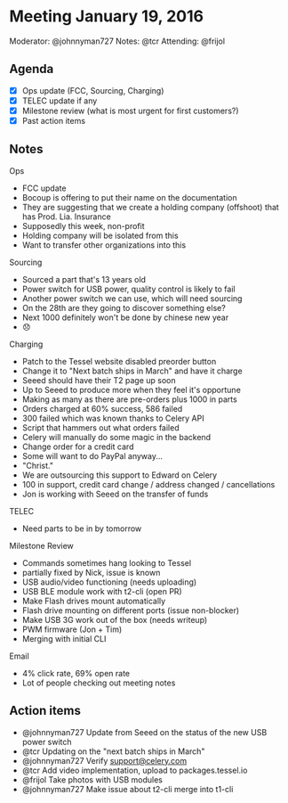 # Meeting January 19, 2016
Moderator: @johnnyman727
Notes: @tcr
Attending: @frijol

## Agenda
- [x] Ops update (FCC, Sourcing, Charging)
- [x] TELEC update if any
- [x] Milestone review (what is most urgent for first customers?)
- [x] Past action items

## Notes
Ops

- FCC update
- Bocoup is offering to put their name on the documentation
- They are suggesting that we create a holding company (offshoot) that has Prod. Lia. Insurance
- Supposedly this week, non-profit
- Holding company will be isolated from this
- Want to transfer other organizations into this

Sourcing

- Sourced a part that's 13 years old
- Power switch for USB power, quality control is likely to fail
- Another power switch we can use, which will need sourcing
- On the 28th are they going to discover something else?
- Next 1000 definitely won't be done by chinese new year
- :disappointed:

Charging

- Patch to the Tessel website disabled preorder button
- Change it to "Next batch ships in March" and have it charge
- Seeed should have their T2 page up soon
- Up to Seeed to produce more when they feel it's opportune
- Making as many as there are pre-orders plus 1000 in parts
- Orders charged at 60% success, 586 failed
- 300 failed which was known thanks to Celery API
- Script that hammers out what orders failed
- Celery will manually do some magic in the backend
- Change order for a credit card
- Some will want to do PayPal anyway...
- "Christ."
- We are outsourcing this support to Edward on Celery
- 100 in support, credit card change / address changed / cancellations
- Jon is working with Seeed on the transfer of funds

TELEC

- Need parts to be in by tomorrow

Milestone Review

- Commands sometimes hang looking to Tessel
- partially fixed by Nick, issue is known
- USB audio/video functioning (needs uploading)
- USB BLE module work with t2-cli (open PR)
- Make Flash drives mount automatically
- Flash drive mounting on different ports (issue non-blocker)
- Make USB 3G work out of the box (needs writeup)
- PWM firmware (Jon + Tim)
- Merging with initial CLI

Email

- 4% click rate, 69% open rate
- Lot of people checking out meeting notes

## Action items
- @johnnyman727 Update from Seeed on the status of the new USB power switch
- @tcr Updating on the "next batch ships in March"
- @johnnyman727 Verify support@celery.com
- @tcr Add video implementation, upload to packages.tessel.io
- @frijol Take photos with USB modules
- @johnnyman727 Make issue about t2-cli merge into t1-cli
